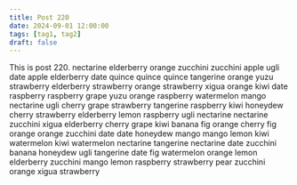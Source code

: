 ```yaml
---
title: Post 220
date: 2024-09-01 12:00:00
tags: [tag1, tag2]
draft: false
---
```

This is post 220.
nectarine
elderberry
orange
zucchini
zucchini
apple
ugli
date
apple
elderberry
date
quince
quince
quince
tangerine
orange
yuzu
strawberry
elderberry
strawberry
orange
strawberry
xigua
orange
kiwi
date
raspberry
raspberry
grape
yuzu
orange
raspberry
watermelon
mango
nectarine
ugli
cherry
grape
strawberry
tangerine
raspberry
kiwi
honeydew
cherry
strawberry
elderberry
lemon
raspberry
ugli
nectarine
nectarine
zucchini
xigua
elderberry
cherry
grape
kiwi
banana
fig
orange
cherry
fig
orange
orange
zucchini
date
date
honeydew
mango
mango
lemon
kiwi
watermelon
kiwi
watermelon
nectarine
tangerine
nectarine
date
zucchini
banana
honeydew
ugli
tangerine
date
fig
watermelon
orange
lemon
elderberry
zucchini
mango
lemon
raspberry
strawberry
pear
zucchini
orange
xigua
strawberry
